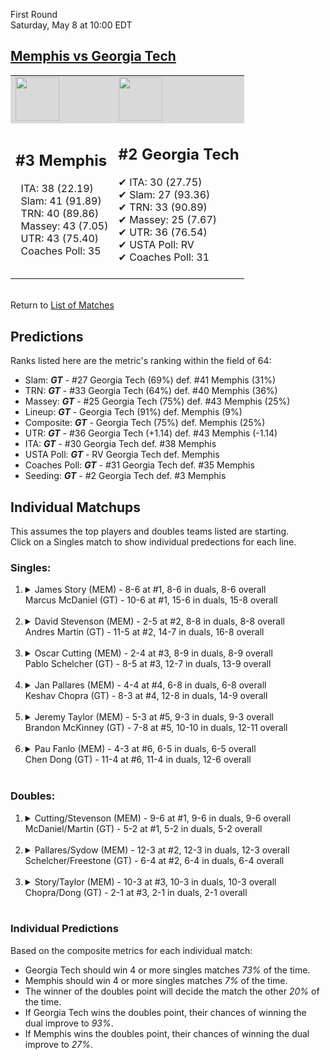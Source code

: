 First Round  
Saturday, May 8 at 10:00 EDT
## [Memphis vs Georgia Tech](https://www.ncaa.com/game/5833387) 

<table><tr style="background-color: #d9d9d9 !important"><td><img src="https://www.ncaa.com/sites/default/files/images/logos/schools/m/memphis.70.png" width="70" height="70" /></td><td><img src="https://www.ncaa.com/sites/default/files/images/logos/schools/g/georgia-tech.70.png" width="70" height="70" /></td></tr><tr>
<td>  

<h2>#3 Memphis</h2>  
&nbsp; ITA: 38 (22.19)<br>  
&nbsp; Slam: 41 (91.89)<br>  
&nbsp; TRN: 40 (89.86)<br>  
&nbsp; Massey: 43 (7.05)<br>  
&nbsp; UTR: 43 (75.40)<br>  
&nbsp; Coaches Poll: 35<br>  
<br>  

</td>
<td>  

<h2>#2 Georgia Tech</h2>  
&#10004; ITA: 30 (27.75)<br>  
&#10004; Slam: 27 (93.36)<br>  
&#10004; TRN: 33 (90.89)<br>  
&#10004; Massey: 25 (7.67)<br>  
&#10004; UTR: 36 (76.54)<br>  
&#10004; USTA Poll: RV<br>  
&#10004; Coaches Poll: 31<br>  
<br>  

</td>
</tr></table>  


<br>Return to [List of Matches](../index.md)  

## Predictions  

Ranks listed here are the metric's ranking within the field of 64:  
- Slam: ***GT*** - #27 Georgia Tech (69%) def. #41 Memphis (31%)  
- TRN: ***GT*** - #33 Georgia Tech (64%) def. #40 Memphis (36%)  
- Massey: ***GT*** - #25 Georgia Tech (75%) def. #43 Memphis (25%)  
- Lineup: ***GT*** - Georgia Tech (91%) def. Memphis (9%)  
- Composite: ***GT*** - Georgia Tech (75%) def. Memphis (25%)  
- UTR: ***GT*** - #36 Georgia Tech (+1.14) def. #43 Memphis (-1.14)  
- ITA: ***GT*** - #30 Georgia Tech def. #38 Memphis  
- USTA Poll: ***GT*** - RV Georgia Tech def. Memphis  
- Coaches Poll: ***GT*** - #31 Georgia Tech def. #35 Memphis  
- Seeding: ***GT*** - #2 Georgia Tech def. #3 Memphis  

## Individual Matchups  
This assumes the top players and doubles teams listed are starting.  
Click on a Singles match to show individual predections for each line.  

### Singles:  

<ol>
<li><details>
<summary markdown="span">James Story (MEM) - 8-6 at #1, 8-6 in duals, 8-6 overall<br>Marcus McDaniel (GT) - 10-6 at #1, 15-6 in duals, 15-8 overall</summary>
<h4>Predictions</h4><ul>
<li>Slam: <b><i>GT</i></b> - McDaniel (71%) def. Story (29%)</li>  
<li>TRN: <b><i>GT</i></b> - McDaniel (72%) def. Story (28%)</li>  
<li>Massey: <b><i>GT</i></b> - McDaniel (75%) def. Story (25%)</li>  
<li>UTR: <b><i>GT</i></b> - McDaniel (79%) def. Story (21%)</li>  
<li>Composite: <b><i>GT</i></b> - McDaniel (74%) def. Story (26%)</li>  
<li>ITA: <b><i>GT</i></b> - McDaniel (25.05) def. Story (13.58)</li>  
</ul>
</details>&nbsp;</li>
<li><details>
<summary markdown="span">David Stevenson (MEM) - 2-5 at #2, 8-8 in duals, 8-8 overall<br>Andres Martin (GT) - 11-5 at #2, 14-7 in duals, 16-8 overall</summary>
<h4>Predictions</h4><ul>
<li>Slam: <b><i>GT</i></b> - Martin (82%) def. Stevenson (18%)</li>  
<li>TRN: <b><i>GT</i></b> - Martin (85%) def. Stevenson (15%)</li>  
<li>Massey: <b><i>GT</i></b> - Martin (75%) def. Stevenson (25%)</li>  
<li>UTR: <b><i>GT</i></b> - Martin (83%) def. Stevenson (17%)</li>  
<li>Composite: <b><i>GT</i></b> - Martin (81%) def. Stevenson (19%)</li>  
<li>ITA: <b><i>GT</i></b> - Martin (17.00) def. Stevenson (6.29)</li>  
</ul>
</details>&nbsp;</li>
<li><details>
<summary markdown="span">Oscar Cutting (MEM) - 2-4 at #3, 8-9 in duals, 8-9 overall<br>Pablo Schelcher (GT) - 8-5 at #3, 12-7 in duals, 13-9 overall</summary>
<h4>Predictions</h4><ul>
<li>Slam: <b><i>GT</i></b> - Schelcher (58%) def. Cutting (42%)</li>  
<li>TRN: <b><i>GT</i></b> - Schelcher (68%) def. Cutting (32%)</li>  
<li>Massey: <b><i>GT</i></b> - Schelcher (75%) def. Cutting (25%)</li>  
<li>UTR: <b><i>GT</i></b> - Schelcher (72%) def. Cutting (28%)</li>  
<li>Composite: <b><i>GT</i></b> - Schelcher (68%) def. Cutting (32%)</li>  
<li>ITA: <b><i>MEM</i></b> - Cutting (4.13) def. Schelcher (3.19)</li>  
</ul>
</details>&nbsp;</li>
<li><details>
<summary markdown="span">Jan Pallares (MEM) - 4-4 at #4, 6-8 in duals, 6-8 overall<br>Keshav Chopra (GT) - 8-3 at #4, 12-8 in duals, 14-9 overall</summary>
<h4>Predictions</h4><ul>
<li>Slam: <b><i>GT</i></b> - Chopra (80%) def. Pallares (20%)</li>  
<li>TRN: <b><i>GT</i></b> - Chopra (83%) def. Pallares (17%)</li>  
<li>Massey: <b><i>GT</i></b> - Chopra (75%) def. Pallares (25%)</li>  
<li>UTR: <b><i>GT</i></b> - Chopra (75%) def. Pallares (25%)</li>  
<li>Composite: <b><i>GT</i></b> - Chopra (78%) def. Pallares (22%)</li>  
<li>ITA: <b><i>GT</i></b> - Chopra (1.81) def. Pallares (1.34)</li>  
</ul>
</details>&nbsp;</li>
<li><details>
<summary markdown="span">Jeremy Taylor (MEM) - 5-3 at #5, 9-3 in duals, 9-3 overall<br>Brandon McKinney (GT) - 7-8 at #5, 10-10 in duals, 12-11 overall</summary>
<h4>Predictions</h4><ul>
<li>Slam: <b><i>MEM</i></b> - Taylor (51%) def. McKinney (49%)</li>  
<li>TRN: <b><i>MEM</i></b> - Taylor (58%) def. McKinney (42%)</li>  
<li>Massey: <b><i>MEM</i></b> - Taylor (75%) def. McKinney (25%)</li>  
<li>UTR: <b><i>MEM</i></b> - Taylor (82%) def. McKinney (18%)</li>  
<li>Composite: <b><i>MEM</i></b> - Taylor (66%) def. McKinney (34%)</li>  
<li>ITA: <b><i>MEM</i></b> - Taylor (2.71) def. McKinney (1.37)</li>  
</ul>
</details>&nbsp;</li>
<li><details>
<summary markdown="span">Pau Fanlo (MEM) - 4-3 at #6, 6-5 in duals, 6-5 overall<br>Chen Dong (GT) - 11-4 at #6, 11-4 in duals, 12-6 overall</summary>
<h4>Predictions</h4><ul>
<li>Slam: <b><i>GT</i></b> - Dong (64%) def. Fanlo (36%)</li>  
<li>TRN: <b><i>GT</i></b> - Dong (76%) def. Fanlo (24%)</li>  
<li>Massey: <b><i>GT</i></b> - Dong (75%) def. Fanlo (25%)</li>  
<li>UTR: <b><i>GT</i></b> - Dong (75%) def. Fanlo (25%)</li>  
<li>Composite: <b><i>GT</i></b> - Dong (72%) def. Fanlo (28%)</li>  
<li>ITA: <b><i>GT</i></b> - Dong (1.93) def. Fanlo (1.57)</li>  
</ul>
</details>&nbsp;</li>
</ol>

### Doubles:  

<ol>
<li><details>
<summary markdown="span">Cutting/Stevenson (MEM) - 9-6 at #1, 9-6 in duals, 9-6 overall<br>McDaniel/Martin (GT) - 5-2 at #1, 5-2 in duals, 5-2 overall</summary>
<br>Sorry, we don't have any metrics for this match
</details>&nbsp;</li>
<li><details>
<summary markdown="span">Pallares/Sydow (MEM) - 12-3 at #2, 12-3 in duals, 12-3 overall<br>Schelcher/Freestone (GT) - 6-4 at #2, 6-4 in duals, 6-4 overall</summary>
<br>Sorry, we don't have any metrics for this match
</details>&nbsp;</li>
<li><details>
<summary markdown="span">Story/Taylor (MEM) - 10-3 at #3, 10-3 in duals, 10-3 overall<br>Chopra/Dong (GT) - 2-1 at #3, 2-1 in duals, 2-1 overall</summary>
<br>Sorry, we don't have any metrics for this match
</details>&nbsp;</li>
</ol>

### Individual Predictions  

Based on the composite metrics for each individual match:  
- Georgia Tech should win 4 or more singles matches _73%_ of the time.
- Memphis should win 4 or more singles matches _7%_ of the time.
- The winner of the doubles point will decide the match the other _20%_ of the time.
- If Georgia Tech wins the doubles point, their chances of winning the dual improve to _93%_.
- If Memphis wins the doubles point, their chances of winning the dual improve to _27%_.
